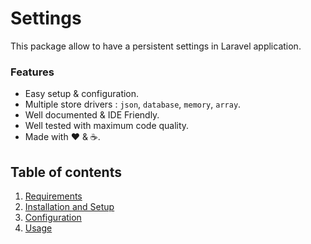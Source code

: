 # Settings

This package allow to have a persistent settings in Laravel application.

### Features

  * Easy setup & configuration.
  * Multiple store drivers : `json`, `database`, `memory`, `array`.
  * Well documented &amp; IDE Friendly.
  * Well tested with maximum code quality.
  * Made with :heart: &amp; :coffee:.

## Table of contents

1. [Requirements](1-Requirements.md)
2. [Installation and Setup](2-Installation-and-Setup.md)
3. [Configuration](3-Configuration.md)
4. [Usage](4-Usage.md)

